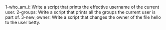 1-who_am_i: Write a script that prints the effective username of the current user.
2-groups: Write a script that prints all the groups the current user is part of.
3-new_owner: Write a script that changes the owner of the file hello to the user betty.
